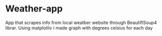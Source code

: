 # Weather-app
App that scrapes info from local weatber website through BeautiflSoup4 librar.
Using matplotliv i made graph with degrees celsius for each day